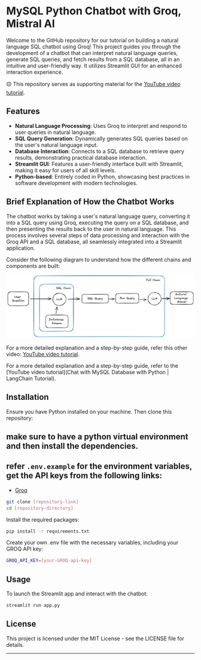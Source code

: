 # MySQL Python Chatbot with Groq, Mistral AI

Welcome to the GitHub repository for our tutorial on building a natural language SQL chatbot using Groq! This project guides you through the development of a chatbot that can interpret natural language queries, generate SQL queries, and fetch results from a SQL database, all in an intuitive and user-friendly way. It utilizes Streamlit GUI for an enhanced interaction experience.

🟡 This repository serves as supporting material for the [YouTube video tutorial](https://youtu.be/YqqRkuizNN4).

## Features
- **Natural Language Processing**: Uses Groq to interpret and respond to user queries in natural language.
- **SQL Query Generation**: Dynamically generates SQL queries based on the user's natural language input.
- **Database Interaction**: Connects to a SQL database to retrieve query results, demonstrating practical database interaction.
- **Streamlit GUI**: Features a user-friendly interface built with Streamlit, making it easy for users of all skill levels.
- **Python-based**: Entirely coded in Python, showcasing best practices in software development with modern technologies.

## Brief Explanation of How the Chatbot Works

The chatbot works by taking a user's natural language query, converting it into a SQL query using Groq, executing the query on a SQL database, and then presenting the results back to the user in natural language. This process involves several steps of data processing and interaction with the Groq API and a SQL database, all seamlessly integrated into a Streamlit application.

Consider the following diagram to understand how the different chains and components are built:

![Chatbot Architecture](./docs/mysql-chains.png)

For a more detailed explanation and a step-by-step guide, refer this other video: [YouTube video tutorial](https://youtu.be/9ccl1_Wu24Q).

For a more detailed explanation and a step-by-step guide, refer to the [YouTube video tutorial](Chat with MySQL Database with Python | LangChain Tutorial).

## Installation
Ensure you have Python installed on your machine. Then clone this repository:

## make sure to have a python virtual environment and then install the dependencies.
## refer `.env.example` for the environment variables, get the API keys from the following links:
- [Groq](https://console.groq.com/keys)

```bash
git clone [repository-link]
cd [repository-directory]
```

Install the required packages:

```bash
pip install -r requirements.txt
```

Create your own .env file with the necessary variables, including your GROQ API key:

```bash
GROQ_API_KEY=[your-GROQ-api-key]
```

## Usage
To launch the Streamlit app and interact with the chatbot:

```bash
streamlit run app.py
```

## License
This project is licensed under the MIT License - see the LICENSE file for details.

---
